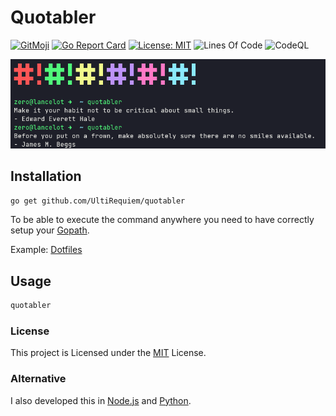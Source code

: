 # Quotabler

[![GitMoji](https://img.shields.io/badge/Gitmoji-%F0%9F%8E%A8%20-FFDD67.svg)](https://gitmoji.dev)
[![Go Report Card](https://goreportcard.com/badge/github.com/UltiRequiem/quotabler)](https://goreportcard.com/report/github.com/UltiRequiem/quotabler)
[![License: MIT](https://img.shields.io/badge/License-MIT-blue.svg)](https://opensource.org/licenses/MIT)
![Lines Of Code](https://img.shields.io/tokei/lines/github.com/UltiRequiem/quotabler?color=blue&label=Total%20Lines)
![CodeQL](https://github.com/UltiRequiem/quotabler/workflows/CodeQL/badge.svg)

![Screenshot](./screenshot.png)

## Installation

```bash
go get github.com/UltiRequiem/quotabler
```

To be able to execute the command anywhere you need to have correctly setup your [Gopath](https://golang.org/doc/gopath_code).

Example: [Dotfiles](https://github.com/UltiRequiem/dotfiles/blob/53fece48cc95521e67a7a9277d6146aa14fe32f3/.zshrc#L32)

## Usage

```bash
quotabler
```

### License

This project is Licensed under the [MIT](./LICENSE.md) License.

### Alternative

I also developed this in [Node.js](https://github.com/UltiRequiem/ranmess) and [Python](https://github.com/UltiRequiem/quoteran).
